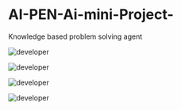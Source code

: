 # AI-PEN-Ai-mini-Project-
Knowledge based problem solving agent


![developer](https://img.shields.io/badge/Developed%20By%20%3A-Kunwar%20Danish-blue)

![developer](https://img.shields.io/badge/Developed%20By%20%3A-Arun%20Rautaray-red) 

![developer](https://img.shields.io/badge/Developed%20By%20%3A-Aakash%20Jaiswal-blue)

![developer](https://img.shields.io/badge/Developed%20By%20%3A-Sanjana%20Singh-red) 

